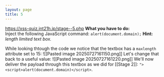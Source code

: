```yaml
---
layout: page
title: 5
---
```

https://xss-quiz.int21h.jp/stage--5.php
**What you have to do:**  
Inject the following JavaScript command: `alert(document.domain);`
**Hint:** *length limited text box.*

While looking thtough the code we notice that the textbox has a `maxlength` attribute set to 15:
![[Pasted image 20250727161150.png]]
Let's change that back to a useful value:
![[Pasted image 20250727161220.png]]
We'll now deliver the payload through this textbox as we did for [[Stage 2]]:
`"><script>alert(document.domain)</script>`.